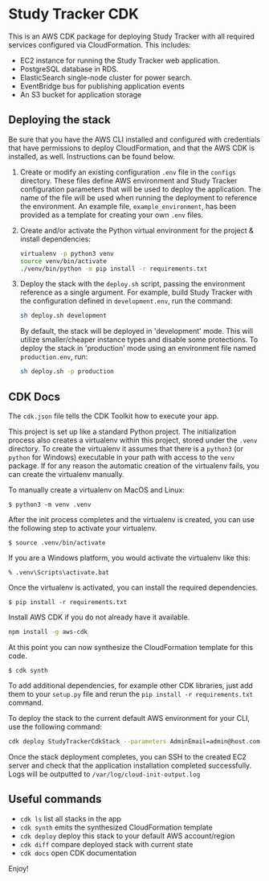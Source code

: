 # Study Tracker CDK

This is an AWS CDK package for deploying Study Tracker with all required services configured via CloudFormation. This 
includes:

- EC2 instance for running the Study Tracker web application.
- PostgreSQL database in RDS.
- ElasticSearch single-node cluster for power search.
- EventBridge bus for publishing application events
- An S3 bucket for application storage

## Deploying the stack

Be sure that you have the AWS CLI installed and configured with credentials that have permissions 
to deploy CloudFormation, and that the AWS CDK is installed, as well. Instructions can be found
below. 

1. Create or modify an existing configuration `.env` file in the `configs` directory. These files define AWS environment and Study Tracker configuration parameters that will be used to deploy the application. The name of the file will be used when running the deployment to reference the environment. An example file, `example_environment`, has been provided as a template for creating your own `.env` files.
2. Create and/or activate the Python virtual environment for the project & install dependencies:

    ```bash
   virtualenv -p python3 venv
   source venv/bin/activate
   ./venv/bin/python -m pip install -r requirements.txt
    ```
3. Deploy the stack with the `deploy.sh` script, passing the environment reference as a single argument. For example, build Study Tracker with the configuration defined in `development.env`, run the command:

    ```bash
   sh deploy.sh development
    ```
   
   By default, the stack will be deployed in 'development' mode. This will utilize smaller/cheaper instance types and disable some protections. To deploy the stack in 'production' mode using an environment file named `production.env`, run:

   ```bash
   sh deploy.sh -p production
   ```


## CDK Docs

The `cdk.json` file tells the CDK Toolkit how to execute your app.

This project is set up like a standard Python project.  The initialization
process also creates a virtualenv within this project, stored under the `.venv`
directory.  To create the virtualenv it assumes that there is a `python3`
(or `python` for Windows) executable in your path with access to the `venv`
package. If for any reason the automatic creation of the virtualenv fails,
you can create the virtualenv manually.

To manually create a virtualenv on MacOS and Linux:

```
$ python3 -m venv .venv
```

After the init process completes and the virtualenv is created, you can use the following
step to activate your virtualenv.

```
$ source .venv/bin/activate
```

If you are a Windows platform, you would activate the virtualenv like this:

```
% .venv\Scripts\activate.bat
```

Once the virtualenv is activated, you can install the required dependencies.

```
$ pip install -r requirements.txt
```

Install AWS CDK if you do not already have it available.

```bash
npm install -g aws-cdk
```

At this point you can now synthesize the CloudFormation template for this code.

```
$ cdk synth
```

To add additional dependencies, for example other CDK libraries, just add
them to your `setup.py` file and rerun the `pip install -r requirements.txt`
command.

To deploy the stack to the current default AWS environment for your CLI, use the following command:

```bash
cdk deploy StudyTrackerCdkStack --parameters AdminEmail=admin@host.com --parameters AdminPassword=mypassword
```

Once the stack deployment completes, you can SSH to the created EC2 server and check that the application installation completed successfully. Logs will be outputted to `/var/log/cloud-init-output.log`

## Useful commands

 * `cdk ls`          list all stacks in the app
 * `cdk synth`       emits the synthesized CloudFormation template
 * `cdk deploy`      deploy this stack to your default AWS account/region
 * `cdk diff`        compare deployed stack with current state
 * `cdk docs`        open CDK documentation

Enjoy!
